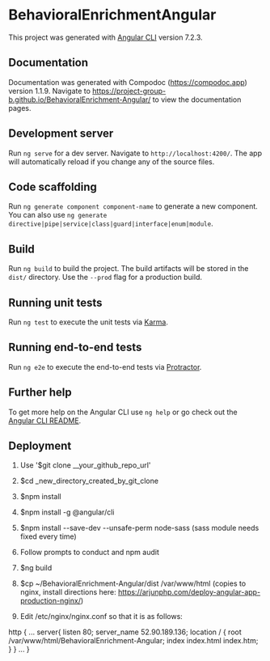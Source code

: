 # BehavioralEnrichmentAngular

This project was generated with [Angular CLI](https://github.com/angular/angular-cli) version 7.2.3.

## Documentation

Documentation was generated with Compodoc (https://compodoc.app) version 1.1.9. Navigate to https://project-group-b.github.io/BehavioralEnrichment-Angular/ to view the documentation pages.

## Development server

Run `ng serve` for a dev server. Navigate to `http://localhost:4200/`. The app will automatically reload if you change any of the source files.

## Code scaffolding

Run `ng generate component component-name` to generate a new component. You can also use `ng generate directive|pipe|service|class|guard|interface|enum|module`.

## Build

Run `ng build` to build the project. The build artifacts will be stored in the `dist/` directory. Use the `--prod` flag for a production build.

## Running unit tests

Run `ng test` to execute the unit tests via [Karma](https://karma-runner.github.io).

## Running end-to-end tests

Run `ng e2e` to execute the end-to-end tests via [Protractor](http://www.protractortest.org/).

## Further help

To get more help on the Angular CLI use `ng help` or go check out the [Angular CLI README](https://github.com/angular/angular-cli/blob/master/README.md).

## Deployment

1) Use '$git clone __your_github_repo_url'

2) $cd _new_directory_created_by_git_clone

3) $npm install

4) $npm install -g @angular/cli

5) $npm install --save-dev --unsafe-perm node-sass (sass module needs fixed every time)

6) Follow prompts to conduct and npm audit

7) $ng build

8) $cp ~/BehavioralEnrichment-Angular/dist /var/www/html (copies to nginx, install directions
here: https://arjunphp.com/deploy-angular-app-production-nginx/)

9) Edit /etc/nginx/nginx.conf so that it is as follows:

http {
         ...
  server{
                listen 80;
                server_name 52.90.189.136;
                location / {
                        root /var/www/html/BehavioralEnrichment-Angular;
                        index index.html index.htm;
                }
        }
        ...
}
